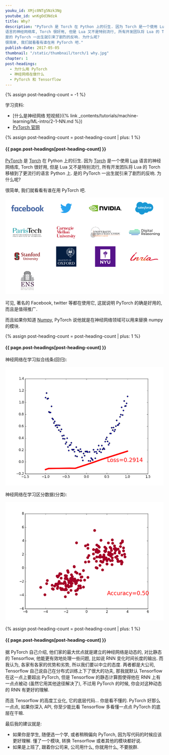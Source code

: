 ```yaml
---
youku_id: XMjc0NTg5Nzk3Ng
youtube_id: wnKgOd3NdzA
title: Why?
description: "PyTorch 是 Torch 在 Python 上的衍生. 因为 Torch 是一个使用 Lua
语言的神经网络库, Torch 很好用, 但是 Lua 又不是特别流行, 所有开发团队将 Lua 的 Torch 移植到了更流行的语言 Python 上.
是的 PyTorch 一出生就引来了剧烈的反响. 为什么呢?
很简单, 我们就看看有谁在用 PyTorch 吧."
publish-date: 2017-05-05
thumbnail: "/static/thumbnail/torch/1 why.jpg"
chapter: 1
post-headings:
  - 为什么用 PyTorch
  - 神经网络在做什么
  - PyTorch 和 Tensorflow
---
```

{% assign post-heading-count = -1 %}

学习资料:
  * [什么是神经网络 短视频]({% link _contents/tutorials/machine-learning/ML-intro/2-1-NN.md %})
  * [PyTorch 官网](http://pytorch.org/)



{% assign post-heading-count = post-heading-count | plus: 1 %}
<h4 class="tut-h4-pad" id="{{ page.post-headings[post-heading-count] }}">{{ page.post-headings[post-heading-count] }}</h4>

[PyTorch](http://pytorch.org/) 是 [Torch](http://torch.ch/) 在 Python 上的衍生. 因为 [Torch](http://torch.ch/) 是一个使用 [Lua](https://www.lua.org/)
语言的神经网络库, Torch 很好用, 但是 Lua 又不是特别流行, 所有开发团队将 Lua 的 Torch 移植到了更流行的语言 Python 上.
是的 PyTorch 一出生就引来了剧烈的反响. 为什么呢?

很简单, 我们就看看有谁在用 PyTorch 吧.

<img class="course-image" src="/static/results/torch/1-1-1.png">

可见, 著名的 Facebook, twitter 等都在使用它, 这就说明 PyTorch 的确是好用的, 而且是值得推广.

而且如果你知道 [Numpy](http://www.numpy.org/), PyTorch 说他就是在神经网络领域可以用来替换 numpy 的模块.


{% assign post-heading-count = post-heading-count | plus: 1 %}
<h4 class="tut-h4-pad" id="{{ page.post-headings[post-heading-count] }}">{{ page.post-headings[post-heading-count] }}</h4>

神经网络在学习拟合线条(回归):

<img class="course-image" src="/static/results/torch/1-1-2.gif">

神经网络在学习区分数据(分类):

<img class="course-image" src="/static/results/torch/1-1-3.gif">


{% assign post-heading-count = post-heading-count | plus: 1 %}
<h4 class="tut-h4-pad" id="{{ page.post-headings[post-heading-count] }}">{{ page.post-headings[post-heading-count] }}</h4>

据 PyTorch 自己介绍, 他们家的最大优点就是建立的神经网络是动态的, 对比静态的 Tensorflow, 他能更有效地处理一些问题, 比如说 RNN 变化时间长度的输出.
而我认为, 各家有各家的优势和劣势, 所以我们要以中立的态度. 两者都是大公司,
Tensorflow 自己说自己在分布式训练上下了很大的功夫, 那我就默认 Tensorflow 在这一点上要超出 PyTorch,
但是 Tensorflow 的静态计算图使得他在 RNN 上有一点点被动 (虽然它用其他途径解决了), 不过用 PyTorch 的时候, 你会对这种动态的 RNN 有更好的理解.

而且 Tensorflow 的高度工业化, 它的底层代码... 你是看不懂的.
PyTorch 好那么一点点, 如果你深入 API, 你至少能比看 Tensorflow 多看懂一点点 PyTorch 的底层在干嘛.

最后我的建议就是:

* 如果你是学生, 随便选一个学, 或者稍稍偏向 PyTorch, 因为写代码的时候应该更好理解. 懂了一个模块, 转换 Tensorflow 或者其他的模块都好说.
* 如果是上班了, 跟着你公司来, 公司用什么, 你就用什么, 不要脱群.


